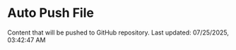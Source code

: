 # Auto Push File

Content that will be pushed to GitHub repository.
Last updated: 07/25/2025, 03:42:47 AM